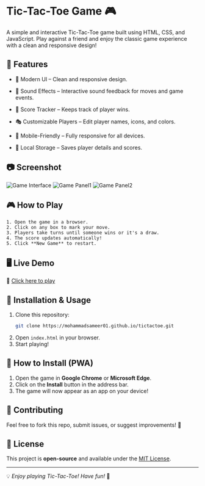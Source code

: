 # Tic-Tac-Toe Game 🎮

A simple and interactive Tic-Tac-Toe game built using HTML, CSS, and JavaScript. Play against a friend and enjoy the classic game experience with a clean and responsive design!

## 🚀 Features

- 🎨 Modern UI – Clean and responsive design.
- 🎵 Sound Effects – Interactive sound feedback for moves and game events.
- 🔄 Score Tracker – Keeps track of player wins.

- 🎭 Customizable Players – Edit player names, icons, and colors.
- 📱 Mobile-Friendly – Fully responsive for all devices.

- 💾 Local Storage – Saves player details and scores.

## 📷 Screenshot

![Game Interface](assets/img/screenshot1.png)
![Game Panel1](assets/img/screenshot2.png)
![Game Panel2](assets/img/screenshot3.png)

## 🎮 How to Play

    1. Open the game in a browser.
    2. Click on any box to mark your move.
    3. Players take turns until someone wins or it's a draw.
    4. The score updates automatically!
    5. Click **New Game** to restart.

## 🖥️ Live Demo

🔗 [Click here to play](https://mohammadsameer01.github.io/tictactoe/)

## 📂 Installation & Usage

1. Clone this repository:
   ```sh
   git clone https://mohammadsameer01.github.io/tictactoe.git
   ```
2. Open `index.html` in your browser.
3. Start playing!

## 📲 How to Install (PWA)

1. Open the game in **Google Chrome** or **Microsoft Edge**.
2. Click on the **Install** button in the address bar.
3. The game will now appear as an app on your device!

## 🌟 Contributing

Feel free to fork this repo, submit issues, or suggest improvements! 🚀

## 📜 License

This project is **open-source** and available under the [MIT License](LICENSE).

---

💡 _Enjoy playing Tic-Tac-Toe! Have fun!_ 🎉
